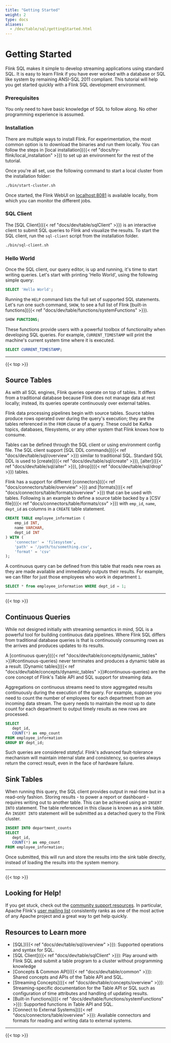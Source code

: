 ```yaml
---
title: "Getting Started"
weight: 2
type: docs
aliases:
  - /dev/table/sql/gettingStarted.html
---
```

<!--
Licensed to the Apache Software Foundation (ASF) under one
or more contributor license agreements.  See the NOTICE file
distributed with this work for additional information
regarding copyright ownership.  The ASF licenses this file
to you under the Apache License, Version 2.0 (the
"License"); you may not use this file except in compliance
with the License.  You may obtain a copy of the License at

  http://www.apache.org/licenses/LICENSE-2.0

Unless required by applicable law or agreed to in writing,
software distributed under the License is distributed on an
"AS IS" BASIS, WITHOUT WARRANTIES OR CONDITIONS OF ANY
KIND, either express or implied.  See the License for the
specific language governing permissions and limitations
under the License.
-->

# Getting Started

Flink SQL makes it simple to develop streaming applications using standard SQL. It is easy to learn Flink if you have ever worked with a database or SQL like system by remaining ANSI-SQL 2011 compliant. This tutorial will help you get started quickly with a Flink SQL development environment. 

### Prerequisites 

You only need to have basic knowledge of SQL to follow along. No other programming experience is assumed. 

### Installation

There are multiple ways to install Flink. For experimentation, the most common option is to download the binaries and run them locally. You can follow the steps in [local installation]({{< ref "docs/try-flink/local_installation" >}}) to set up an environment for the rest of the tutorial. 

Once you're all set, use the following command to start a local cluster from the installation folder:

```bash
./bin/start-cluster.sh
```
 
Once started, the Flink WebUI on [localhost:8081](localhost:8081) is available locally, from which you can monitor the different jobs.

### SQL Client

The [SQL Client]({{< ref "docs/dev/table/sqlClient" >}}) is an interactive client to submit SQL queries to Flink and visualize the results. 
To start the SQL client, run the `sql-client` script from the installation folder.

 ```bash
./bin/sql-client.sh
 ``` 

### Hello World

Once the SQL client, our query editor, is up and running, it's time to start writing queries.
Let's start with printing 'Hello World', using the following simple query:
 
```sql
SELECT 'Hello World';
```

Running the `HELP` command lists the full set of supported SQL statements. Let's run one such command, `SHOW`, to see a full list of Flink [built-in functions]({{< ref "docs/dev/table/functions/systemFunctions" >}}).

```sql
SHOW FUNCTIONS;
```

These functions provide users with a powerful toolbox of functionality when developing SQL queries. 
For example, `CURRENT_TIMESTAMP` will print the machine's current system time where it is executed. 

```sql
SELECT CURRENT_TIMESTAMP;
```

---------------

{{< top >}}

## Source Tables

As with all SQL engines, Flink queries operate on top of tables. 
It differs from a traditional database because Flink does not manage data at rest locally; instead, its queries operate continuously over external tables. 

Flink data processing pipelines begin with source tables. Source tables produce rows operated over during the query's execution; they are the tables referenced in the `FROM` clause of a query.  These could be Kafka topics, databases, filesystems, or any other system that Flink knows how to consume. 

Tables can be defined through the SQL client or using environment config file. The SQL client support [SQL DDL commands]({{< ref "docs/dev/table/sql/overview" >}}) similar to traditional SQL. Standard SQL DDL is used to [create]({{< ref "docs/dev/table/sql/create" >}}), [alter]({{< ref "docs/dev/table/sql/alter" >}}), [drop]({{< ref "docs/dev/table/sql/drop" >}}) tables. 

Flink has a support for different [connectors]({{< ref "docs/connectors/table/overview" >}}) and [formats]({{< ref "docs/connectors/table/formats/overview" >}}) that can be used with tables. Following is an example to define a source table backed by a [CSV file]({{< ref "docs/connectors/table/formats/csv" >}}) with `emp_id`, `name`, `dept_id` as columns in a `CREATE` table statement.

```sql
CREATE TABLE employee_information (
    emp_id INT,
    name VARCHAR,
    dept_id INT
) WITH ( 
    'connector' = 'filesystem',
    'path' = '/path/to/something.csv',
    'format' = 'csv'
);
``` 

A continuous query can be defined from this table that reads new rows as they are made available and immediately outputs their results. 
For example, we can filter for just those employees who work in department `1`. 

```sql
SELECT * from employee_information WHERE dept_id = 1;
``` 

---------------

{{< top >}}

## Continuous Queries

While not designed initially with streaming semantics in mind, SQL is a powerful tool for building continuous data pipelines. Where Flink SQL differs from traditional database queries is that is continuously consuming rows as the arrives and produces updates to its results. 

A [continuous query]({{< ref "docs/dev/table/concepts/dynamic_tables" >}}#continuous-queries) never terminates and produces a dynamic table as a result. [Dynamic tables]({{< ref "docs/dev/table/concepts/dynamic_tables" >}}#continuous-queries) are the core concept of Flink's Table API and SQL support for streaming data. 

Aggregations on continuous streams need to store aggregated results continuously during the execution of the query. For example, suppose you need to count the number of employees for each department from an incoming data stream. The query needs to maintain the most up to date count for each department to output timely results as new rows are processed.

 ```sql
SELECT 
	dept_id,
	COUNT(*) as emp_count 
FROM employee_information 
GROUP BY dept_id;
 ``` 

Such queries are considered _stateful_. Flink's advanced fault-tolerance mechanism will maintain internal state and consistency, so queries always return the correct result, even in the face of hardware failure. 

## Sink Tables

When running this query, the SQL client provides output in real-time but in a read-only fashion. Storing results - to power a report or dashboard - requires writing out to another table. This can be achieved using an `INSERT INTO` statement. The table referenced in this clause is known as a sink table. An `INSERT INTO` statement will be submitted as a detached query to the Flink cluster. 

 ```sql
INSERT INTO department_counts
 SELECT 
	dept_id,
	COUNT(*) as emp_count 
FROM employee_information;
 ``` 
 
Once submitted, this will run and store the results into the sink table directly, instead of loading the results into the system memory. 

---------------

{{< top >}}

## Looking for Help! 

If you get stuck, check out the [community support resources](https://flink.apache.org/community.html).
In particular, Apache Flink's [user mailing list](https://flink.apache.org/community.html#mailing-lists) consistently ranks as one of the most active of any Apache project and a great way to get help quickly. 

## Resources to Learn more

* [SQL]({{< ref "docs/dev/table/sql/overview" >}}): Supported operations and syntax for SQL.
* [SQL Client]({{< ref "docs/dev/table/sqlClient" >}}): Play around with Flink SQL and submit a table program to a cluster without programming knowledge
* [Concepts & Common API]({{< ref "docs/dev/table/common" >}}): Shared concepts and APIs of the Table API and SQL.
* [Streaming Concepts]({{< ref "docs/dev/table/concepts/overview" >}}): Streaming-specific documentation for the Table API or SQL such as configuration of time attributes and handling of updating results.
* [Built-in Functions]({{< ref "docs/dev/table/functions/systemFunctions" >}}): Supported functions in Table API and SQL.
* [Connect to External Systems]({{< ref "docs/connectors/table/overview" >}}): Available connectors and formats for reading and writing data to external systems.

---------------

{{< top >}}
